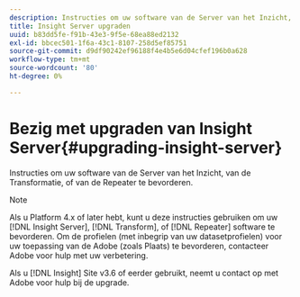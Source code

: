 ```yaml
---
description: Instructies om uw software van de Server van het Inzicht, van de Transformatie, of van de Repeater te bevorderen.
title: Insight Server upgraden
uuid: b83dd5fe-f91b-43e3-9f5e-68ea88ed2132
exl-id: bbcec501-1f6a-43c1-8107-258d5ef85751
source-git-commit: d9df90242ef96188f4e4b5e6d04cfef196b0a628
workflow-type: tm+mt
source-wordcount: '80'
ht-degree: 0%

---
```


# Bezig met upgraden van Insight Server{#upgrading-insight-server}

Instructies om uw software van de Server van het Inzicht, van de Transformatie, of van de Repeater te bevorderen.

>[!NOTE]
>
>Als u Platform 4.x of later hebt, kunt u deze instructies gebruiken om uw [!DNL Insight Server], [!DNL Transform], of [!DNL Repeater] software te bevorderen. Om de profielen (met inbegrip van uw datasetprofielen) voor uw toepassing van de Adobe (zoals Plaats) te bevorderen, contacteer Adobe voor hulp met uw verbetering.

Als u [!DNL Insight] Site v3.6 of eerder gebruikt, neemt u contact op met Adobe voor hulp bij de upgrade.
